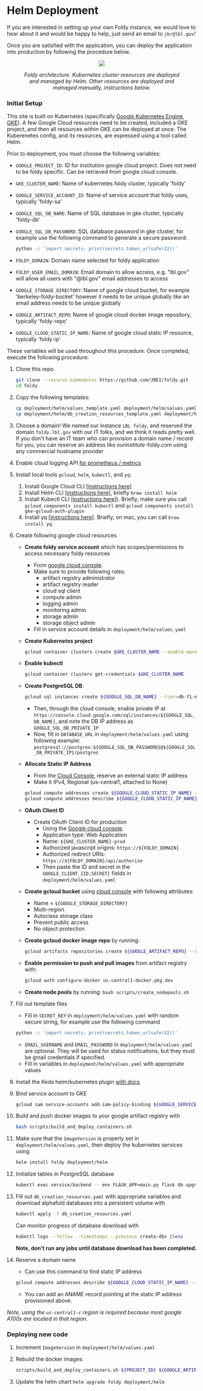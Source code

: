 # Helm Deployment

If you are interested in setting up your own Foldy instance, we would love to hear about it and would be happy to help, just send an email to `jbr@lbl.gov`!

Once you are satisfied with the application, you can deploy the application into production by
following the procedure below.


<figure align="center">
  <img src="../../scripts/architecture.png"  />
  <p align="center"><i>Foldy architecture. Kubernetes cluster resources are deployed and managed by Helm. Other resources are deployed and managed manually, instructions below.</i></p>
</figure>

### Initial Setup

This site is built on Kubernetes (specifically [Google Kubernetes Engine, GKE](https://cloud.google.com/kubernetes-engine)).
A few Google Cloud resources need to be created, included a GKE project, and then all
resources within GKE can be deployed at once. The Kuberenetes config, and its resources,
are expressed using a tool called Helm.

Prior to deployment, you must choose the following variables:

- `GOOGLE_PROJECT_ID`: ID for institution google cloud project. Does not need to be foldy specific. Can be retrieved from google cloud console.
- `GKE_CLUSTER_NAME`: Name of kubernetes foldy cluster, typically 'foldy'
- `GOOGLE_SERVICE_ACCOUNT_ID`: Name of service account that foldy uses, typically 'foldy-sa'
- `GOOGLE_SQL_DB_NAME`: Name of SQL database in gke cluster, typically 'foldy-db'
- `GOOGLE_SQL_DB_PASSWORD`: SQL database password in gke cluster, for example use the following command to generate a secure password:

  ```bash
  python -c 'import secrets; print(secrets.token_urlsafe(32))'
  ```

- `FOLDY_DOMAIN`: Domain name selected for foldy application
- `FOLDY_USER_EMAIL_DOMAIN`: Email domain to allow access, e.g. "lbl.gov" will allow all users with "@lbl.gov" email addresses to access
- `GOOGLE_STORAGE_DIRECTORY`: Name of google cloud bucket, for example 'berkeley-foldy-bucket' however it needs to be unique globally like an email address needs to be unique globally
- `GOOGLE_ARTIFACT_REPO`: Name of google cloud docker image repository, typically 'foldy-repo'
- `GOOGLE_CLOUD_STATIC_IP_NAME`: Name of google cloud static IP resource, typically 'foldy-ip'

These variables will be used throughout this procedure. Once completed, execute the following procedure:

1. Clone this repo

   ```bash
   git clone --recurse-submodules https://github.com/JBEI/foldy.git
   cd foldy
   ```

1. Copy the following templates:

   ```bash
   cp deployment/helm/values_template.yaml deployment/helm/values.yaml
   cp deployment/helm/db_creation_resources_template.yaml deployment/helm/db_creation_resources.yaml
   ```

1. Choose a domain! We named our instance `LBL foldy`, and reserved the domain `foldy.lbl.gov` with our IT folks, and we think it reads pretty well. If you don't have an IT team who can provision a domain name / record for you, you can reserve an address like _ourinstitute_-foldy.com using any commercial hostname provider
1. Enable cloud logging API [for prometheus / metrics](https://cloud.google.com/logging/docs/api/enable-api)
1. Install local tools `gcloud`, `helm`, `kubectl`, and `yq`:
   1. Install Google Cloud CLI [[instructions here](https://cloud.google.com/sdk/docs/install-sdk)]
   2. Install Helm CLI [[instructions here](https://helm.sh/docs/intro/install/)], briefly `brew install helm`
   3. Install Kubectl CLI [[instructions here]](https://cloud.google.com/kubernetes-engine/docs/how-to/cluster-access-for-kubectl#install_kubectl)). Briefly, make sure you call `gcloud components install kubectl` and `gcloud components install gke-gcloud-auth-plugin`
   4. Install yq [[instructions here](https://github.com/mikefarah/yq)]. Briefly, on mac, you can call `brew install yq`.
1. Create following google cloud resources

   - **Create foldy service account** which has scopes/permissions to access necessary foldy resources
     - From [google cloud console](https://cloud.google.com/iam/docs/creating-managing-service-accounts#creating).
     - Make sure to provide following roles:
       - artifact registry administrator
       - artifact registry reader
       - cloud sql client
       - compute admin
       - logging admin
       - monitoring admin
       - storage admin
       - storage object admin
     - Fill in service account details in `deployment/helm/values.yaml`
   - **Create Kubernetes project**

     ```bash
     gcloud container clusters create $GKE_CLUSTER_NAME --enable-managed-prometheus --region=us-central1-c --workload-pool=$GOOGLE_PROJECT_ID.svc.id.goog
     ```

   - **Enable kubectl**

     ```bash
     gcloud container clusters get-credentials $GKE_CLUSTER_NAME
     ```

   - **Create PostgreSQL DB**:

     ```bash
     gcloud sql instances create ${GOOGLE_SQL_DB_NAME} --tier=db-f1-micro --region=us-central1 --storage-size=100GB --database-version=POSTGRES_13 --root-password=${GOOGLE_SQL_DB_PASSWORD}
     ```

     - Then, through the cloud console, enable private IP at `https://console.cloud.google.com/sql/instances/${GOOGLE_SQL_DB_NAME}`, and note the DB IP address as `GOOGLE_SQL_DB_PRIVATE_IP`
     - Now, fill in `DATABASE_URL` in `deployment/helm/values.yaml` using following example: `postgresql://postgres:${GOOGLE_SQL_DB_PASSWORD}@${GOOGLE_SQL_DB_PRIVATE_IP}/postgres`

   - **Allocate Static IP Address**

     - From the [Cloud Console](https://console.cloud.google.com/networking/addresses/list), reserve an external static IP address
     - Make it IPv4, Regional (us-central1, attached to None)

     ```bash
     gcloud compute addresses create ${GOOGLE_CLOUD_STATIC_IP_NAME} --global
     gcloud compute addresses describe ${GOOGLE_CLOUD_STATIC_IP_NAME} --global
     ```

   - **OAuth Client ID**
     - Create OAuth Client ID for production
       - Using the [Google cloud console](https://console.cloud.google.com/apis/credentials).
       - Application type: Web Application
       - Name: `${GKE_CLUSTER_NAME}-prod`
       - Authorized javascript origins: `https://${FOLDY_DOMAIN}`
       - Authorized redirect URIs: `https://${FOLDY_DOMAIN}/api/authorize`
       - Then paste the ID and secret in the `GOOGLE_CLIENT_{ID,SECRET}` fields in `deployment/helm/values.yaml`
   - **Create gcloud bucket** using [cloud console](https://cloud.google.com/storage/docs/creating-buckets) with following attributes:
     - Name = `${GOOGLE_STORAGE_DIRECTORY}`
     - Multi-region
     - Autoclass storage class
     - Prevent public access
     - No object protection
   - **Create gcloud docker image repo** by running:

     ```bash
     gcloud artifacts repositories create ${GOOGLE_ARTIFACT_REPO} --repository-format=docker --location=us-central1
     ```

   - **Enable permission to push and pull images** from artifact registry with:

     ```bash
     gcloud auth configure-docker us-central1-docker.pkg.dev
     ```

   - **Create node pools** by running: `bash scripts/create_nodepools.sh`

1. Fill out template files

   - Fill in `SECRET_KEY` in `deployment/helm/values.yaml` with random secure string, for example use the following command

   ```bash
   python -c 'import secrets; print(secrets.token_urlsafe(32))'
   ```

   - `EMAIL_USERNAME` and `EMAIL_PASSWORD` in `deployment/helm/values.yaml` are optional. They will be used for status notifications, but they must be gmail credentials if specified.
   - Fill in variables in `deployment/helm/values.yaml` with appropriate values

1. Install the Keda helm/kubernetes plugin [with docs](https://keda.sh/docs/2.9/deploy/)

1. Bind service account to GKE

   ```bash
   gcloud iam service-accounts add-iam-policy-binding ${GOOGLE_SERVICE_ACCOUNT_ID}@${GOOGLE_PROJECT_ID}.iam.gserviceaccount.com --role roles/iam.workloadIdentityUser --member "serviceAccount:${GOOGLE_PROJECT_ID}.svc.id.goog[default/foldy-ksa]"
   ```

1. Build and push docker images to your google artifact registry with

   ```bash
   bash scripts/build_and_deploy_containers.sh
   ```

1. Make sure that the `ImageVersion` is properly set in `deployment/helm/values.yaml`, then deploy the kubernetes services using

   ```bash
   helm install foldy deployment/helm
   ```

1. Initialize tables in PostgreSQL database

   ```bash
   kubectl exec service/backend -- env FLASK_APP=main.py flask db upgrade
   ```

1. Fill out `db_creation_resources.yaml` with appropriate variables and download alphafold databases into a persistent volume with

   ```bash
   kubectl apply -f db_creation_resources.yaml
   ```

   Can monitor progress of database download with

   ```bash
   kubectl logs --follow --timestamps --previous create-dbs |less
   ```

   **Note, don't run any jobs until database download has been completed.**

1. Reserve a domain name

   - Can use this command to find static IP address

   ```bash
   gcloud compute addresses describe ${GOOGLE_CLOUD_STATIC_IP_NAME} --global
   ```

   - You can add an ANAME record pointing at the static IP address provisioned above.

_Note, using the `us-central1-c` region is required because most google A100s are located in that region._

### Deploying new code

1. Increment `ImageVersion` in `deployment/helm/values.yaml`
1. Rebuild the docker images:

   ```bash
   scripts/build_and_deploy_containers.sh ${PROJECT_ID} ${GOOGLE_ARTIFACT_REPO} ${IMAGE_VERSION}
   ```

1. Update the helm chart `helm upgrade foldy deployment/helm`